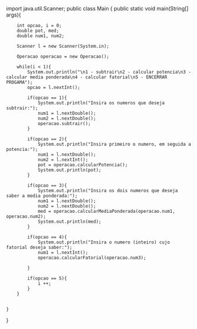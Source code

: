 import java.util.Scanner;
public class Main
{
    public static void main(String[] args){
        
        int opcao, i = 0;
        double pot, med;
        double num1, num2;
        
        Scanner l = new Scanner(System.in);
        
        Operacao operacao = new Operacao();
        
        while(i < 1){
            System.out.println("\n1 - subtrair\n2 - calcular potencia\n3 - calcular media ponderada\n4 - calcular fatorial\n5 - ENCERRAR PROGAMA");
            opcao = l.nextInt();
        
            if(opcao == 1){
                System.out.println("Insira os numeros que deseja subtrair:");
                num1 = l.nextDouble();
                num2 = l.nextDouble();
                operacao.subtrair();
            }
            
            if(opcao == 2){
                System.out.println("Insira primeiro o numero, em seguida a potencia:");
                num1 = l.nextDouble();
                num2 = l.nextInt();
                pot = operacao.calcularPotencia();
                System.out.println(pot);
            }
            
            if(opcao == 3){
                System.out.println("Insira os dois numeros que deseja saber a media ponderada:");
                num1 = l.nextDouble();
                num2 = l.nextDouble();
                med = operacao.calcularMediaPonderada(operacao.num1, operacao.num2);
                System.out.println(med);
            }
            
            if(opcao == 4){
                System.out.println("Insira o numero (inteiro) cujo fatorial deseja saber:");
                num1 = l.nextInt();
                operacao.calcularFatorial(operacao.num3);
        
            }
            
            if(opcao == 5){
                i ++;
            }
        }
        
        
    }
}
